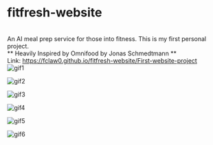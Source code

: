# fitfresh-website
<br> An AI meal prep service for those into fitness. This is my first personal project.
<br> ** Heavily Inspired by Omnifood by Jonas Schmedtmann **
<br> Link: https://fclaw0.github.io/fitfresh-website/First-website-project
<br>
![gif1](https://github.com/user-attachments/assets/81d1932b-ab8b-4cdb-9e16-302c3048687b)

![gif2](https://github.com/user-attachments/assets/d61ef047-9d51-41db-ade8-c5a3eb17f135)

![gif3](https://github.com/user-attachments/assets/08f5a0c2-6467-48b2-93b0-f10b93a888e7)

![gif4](https://github.com/user-attachments/assets/398cb08c-f9f7-49b1-a3b4-cca9bd8d558f)

![gif5](https://github.com/user-attachments/assets/cc70124b-af3e-4a41-9dde-599320347300)

![gif6](https://github.com/user-attachments/assets/12a860c8-02ea-4ac3-9a83-2d50878829df)
